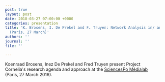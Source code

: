 ```yaml
---
post: true
layout: post
date: 2018-03-27 07:00:00 +0000
categories: presentation
title: 'K. Brosens, I. De Prekel and F. Truyen: Network Analysis in/ and Art History
  (Paris, 27 March)'
authors: ''
journal: ''
file: ''

---
```

Koenraad Brosens, Inez De Prekel and Fred Truyen present Project Cornelia's research agenda and approach at the [SciencesPo Médialab](https://medialab.sciencespo.fr/en/activities/seminaire-du-medialab/) (Paris, 27 March 2018).